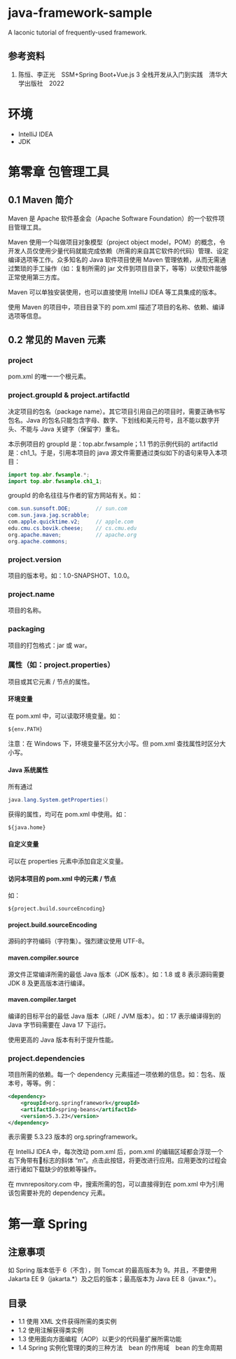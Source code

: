 # java-framework-sample

A laconic tutorial of frequently-used framework.

## 参考资料

1. 陈恒、李正光&emsp;SSM+Spring Boot+Vue.js 3 全栈开发从入门到实践&emsp;清华大学出版社&emsp;2022

# 环境

- IntelliJ IDEA
- JDK

# 第零章 包管理工具

## 0.1 Maven 简介

Maven 是 Apache 软件基金会（Apache Software Foundation）的一个软件项目管理工具。

Maven 使用一个叫做项目对象模型（project object model，POM）的概念，令开发人员仅使用少量代码就能完成依赖（所需的来自其它软件的代码）管理、设定编译选项等工作。众多知名的 Java 软件项目使用 Maven 管理依赖，从而无需通过繁琐的手工操作（如：复制所需的 jar 文件到项目目录下，等等）以使软件能够正常使用第三方库。

Maven 可以单独安装使用，也可以直接使用 IntelliJ IDEA 等工具集成的版本。

使用 Maven 的项目中，项目目录下的 pom.xml 描述了项目的名称、依赖、编译选项等信息。

## 0.2 常见的 Maven 元素

### project

pom.xml 的唯一一个根元素。

### project.groupId & project.artifactId

决定项目的包名（package name）。其它项目引用自己的项目时，需要正确书写包名。Java 的包名只能包含字母、数字、下划线和美元符号，且不能以数字开头、不能与 Java 关键字（保留字）重名。

本示例项目的 groupId 是：top.abr.fwsample；1.1 节的示例代码的 artifactId 是：ch1_1。于是，引用本项目的 java 源文件需要通过类似如下的语句来导入本项目：

```java
import top.abr.fwsample.*;
import top.abr.fwsample.ch1_1;
```

groupId 的命名往往与作者的官方网站有关。如：

```java
com.sun.sunsoft.DOE;        // sun.com
com.sun.java.jag.scrabble;
com.apple.quicktime.v2;     // apple.com
edu.cmu.cs.bovik.cheese;    // cs.cmu.edu
org.apache.maven;           // apache.org
org.apache.commons;
```

### project.version

项目的版本号。如：1.0-SNAPSHOT、1.0.0。

### project.name

项目的名称。

### packaging

项目的打包格式：jar 或 war。

### 属性（如：project.properties）

项目或其它元素 / 节点的属性。

#### 环境变量

在 pom.xml 中，可以读取环境变量。如：

```xml
${env.PATH}
```

注意：在 Windows 下，环境变量不区分大小写。但 pom.xml 查找属性时区分大小写。

#### Java 系统属性

所有通过
```java
java.lang.System.getProperties()
```
获得的属性，均可在 pom.xml 中使用。如：

```xml
${java.home}
```

#### 自定义变量

可以在 properties 元素中添加自定义变量。

#### 访问本项目的 pom.xml 中的元素 / 节点

如：

```xml
${project.build.sourceEncoding}
```

#### project.build.sourceEncoding

源码的字符编码（字符集）。强烈建议使用 UTF-8。

#### maven.compiler.source

源文件正常编译所需的最低 Java 版本（JDK 版本）。如：1.8 或 8 表示源码需要 JDK 8 及更高版本进行编译。

#### maven.compiler.target

编译的目标平台的最低 Java 版本（JRE / JVM 版本）。如：17 表示编译得到的 Java 字节码需要在 Java 17 下运行。

使用更高的 Java 版本有利于提升性能。

### project.dependencies

项目所需的依赖。每一个 dependency 元素描述一项依赖的信息。如：包名、版本号，等等。例：

```xml
<dependency>
	<groupId>org.springframework</groupId>
	<artifactId>spring-beans</artifactId>
	<version>5.3.23</version>
</dependency>
```
表示需要 5.3.23 版本的 org.springframework。

在 IntelliJ IDEA 中，每次改动 pom.xml 后，pom.xml 的编辑区域都会浮现一个右下角带有🔄标志的斜体 “m”。点击此按钮，将更改进行应用。应用更改的过程会进行诸如下载缺少的依赖等操作。

在 mvnrepository.com 中，搜索所需的包，可以直接得到在 pom.xml 中为引用该包需要补充的 dependency 元素。

# 第一章 Spring

## 注意事项

如 Spring 版本低于 6（不含），则 Tomcat 的最高版本为 9。并且，不要使用 Jakarta EE 9（jakarta.\*）及之后的版本；最高版本为 Java EE 8（javax.\*）。

## 目录

- 1.1 使用 XML 文件获得所需的类实例
- 1.2 使用注解获得类实例
- 1.3 使用面向方面编程（AOP）以更少的代码量扩展所需功能
- 1.4 Spring 实例化管理的类的三种方法&emsp;bean 的作用域&emsp;bean 的生命周期
